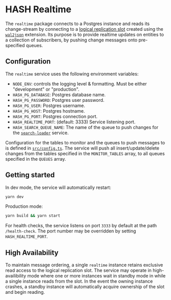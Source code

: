 # HASH Realtime

The `realtime` package connects to a Postgres instance and reads its
change-stream by connecting to a [logical replication slot](https://www.postgresql.org/docs/10/logical-replication.html)
created using the [`wal2json`](https://github.com/eulerto/wal2json) extension. Its purpose
is to provide realtime updates on entities to a collection of subscribers, by pushing
change messages onto pre-specified queues.

## Configuration

The `realtime` service uses the following environment variables:

- `NODE_ENV`: controls the logging level & formatting. Must be either "development"
  or "production".
- `HASH_PG_DATABASE`: Postgres database name.
- `HASH_PG_PASSWORD`: Postgres user password.
- `HASH_PG_USER`: Postgres username.
- `HASH_PG_HOST`: Postgres hostname.
- `HASH_PG_PORT`: Postgres connection port.
- `HASH_REALTIME_PORT`: (default: 3333) Service listening port.
- `HASH_SEARCH_QUEUE_NAME`: The name of the queue to push changes for the
  [`search-loader`](../search-loader) service.

Configuration for the tables to monitor and the queues to push messages to is defined
in [`src/config.ts`](./src/config.ts). The service will push all insert/update/delete
changes from the tables specified in the `MONITOR_TABLES` array, to all queues specified
in the `QUEUES` array.

## Getting started

In dev mode, the service will automatically restart:

```sh
yarn dev
```

Production mode:

```sh
yarn build && yarn start
```

For health checks, the service listens on port `3333` by default at the path
`/health-check`. The port number may be overridden by setting
`HASH_REALTIME_PORT`.

## High Availability

To maintain message ordering, a single `realtime` instance retains exclusive
read access to the logical replication slot. The service may operate in
high-availibility mode where one or more instances wait in standby mode in
while a single instance reads from the slot. In the event the owning instance
crashes, a standby instance will automatically acquire ownership of the slot
and begin reading.
